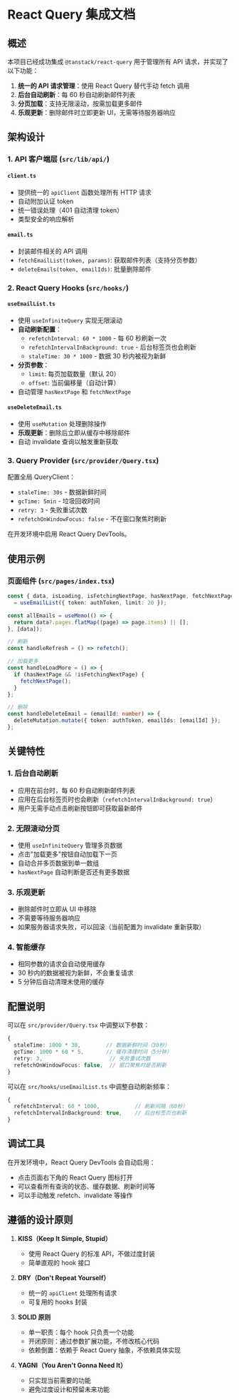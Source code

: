 # React Query 集成文档

## 概述

本项目已经成功集成 `@tanstack/react-query` 用于管理所有 API 请求，并实现了以下功能：

1. **统一的 API 请求管理**：使用 React Query 替代手动 fetch 调用
2. **后台自动刷新**：每 60 秒自动刷新邮件列表
3. **分页加载**：支持无限滚动，按需加载更多邮件
4. **乐观更新**：删除邮件时立即更新 UI，无需等待服务器响应

## 架构设计

### 1. API 客户端层 (`src/lib/api/`)

#### `client.ts`
- 提供统一的 `apiClient` 函数处理所有 HTTP 请求
- 自动附加认证 token
- 统一错误处理（401 自动清理 token）
- 类型安全的响应解析

#### `email.ts`
- 封装邮件相关的 API 调用
- `fetchEmailList(token, params)`: 获取邮件列表（支持分页参数）
- `deleteEmails(token, emailIds)`: 批量删除邮件

### 2. React Query Hooks (`src/hooks/`)

#### `useEmailList.ts`
- 使用 `useInfiniteQuery` 实现无限滚动
- **自动刷新配置**：
  - `refetchInterval: 60 * 1000` - 每 60 秒刷新一次
  - `refetchIntervalInBackground: true` - 后台标签页也会刷新
  - `staleTime: 30 * 1000` - 数据 30 秒内被视为新鲜
- **分页参数**：
  - `limit`: 每页加载数量（默认 20）
  - `offset`: 当前偏移量（自动计算）
- 自动管理 `hasNextPage` 和 `fetchNextPage`

#### `useDeleteEmail.ts`
- 使用 `useMutation` 处理删除操作
- **乐观更新**：删除后立即从缓存中移除邮件
- 自动 invalidate 查询以触发重新获取

### 3. Query Provider (`src/provider/Query.tsx`)

配置全局 QueryClient：
- `staleTime: 30s` - 数据新鲜时间
- `gcTime: 5min` - 垃圾回收时间
- `retry: 3` - 失败重试次数
- `refetchOnWindowFocus: false` - 不在窗口聚焦时刷新

在开发环境中启用 React Query DevTools。

## 使用示例

### 页面组件 (`src/pages/index.tsx`)

```typescript
const { data, isLoading, isFetchingNextPage, hasNextPage, fetchNextPage, refetch } 
  = useEmailList({ token: authToken, limit: 20 });

const allEmails = useMemo(() => {
  return data?.pages.flatMap((page) => page.items) || [];
}, [data]);

// 刷新
const handleRefresh = () => refetch();

// 加载更多
const handleLoadMore = () => {
  if (hasNextPage && !isFetchingNextPage) {
    fetchNextPage();
  }
};

// 删除
const handleDeleteEmail = (emailId: number) => {
  deleteMutation.mutate({ token: authToken, emailIds: [emailId] });
};
```

## 关键特性

### 1. 后台自动刷新
- 应用在前台时，每 60 秒自动刷新邮件列表
- 应用在后台标签页时也会刷新（`refetchIntervalInBackground: true`）
- 用户无需手动点击刷新按钮即可获取最新邮件

### 2. 无限滚动分页
- 使用 `useInfiniteQuery` 管理多页数据
- 点击"加载更多"按钮自动加载下一页
- 自动合并多页数据到单一数组
- `hasNextPage` 自动判断是否还有更多数据

### 3. 乐观更新
- 删除邮件时立即从 UI 中移除
- 不需要等待服务器响应
- 如果服务器请求失败，可以回滚（当前配置为 invalidate 重新获取）

### 4. 智能缓存
- 相同参数的请求会自动使用缓存
- 30 秒内的数据被视为新鲜，不会重复请求
- 5 分钟后自动清理未使用的缓存

## 配置说明

可以在 `src/provider/Query.tsx` 中调整以下参数：

```typescript
{
  staleTime: 1000 * 30,        // 数据新鲜时间（30秒）
  gcTime: 1000 * 60 * 5,       // 缓存清理时间（5分钟）
  retry: 3,                     // 失败重试次数
  refetchOnWindowFocus: false,  // 窗口聚焦时是否刷新
}
```

可以在 `src/hooks/useEmailList.ts` 中调整自动刷新频率：

```typescript
{
  refetchInterval: 60 * 1000,           // 刷新间隔（60秒）
  refetchIntervalInBackground: true,    // 后台标签页也刷新
}
```

## 调试工具

在开发环境中，React Query DevTools 会自动启用：
- 点击页面右下角的 React Query 图标打开
- 可以查看所有查询的状态、缓存数据、刷新时间等
- 可以手动触发 refetch、invalidate 等操作

## 遵循的设计原则

1. **KISS（Keep It Simple, Stupid）**
   - 使用 React Query 的标准 API，不做过度封装
   - 简单直观的 hook 接口

2. **DRY（Don't Repeat Yourself）**
   - 统一的 `apiClient` 处理所有请求
   - 可复用的 hooks 封装

3. **SOLID 原则**
   - 单一职责：每个 hook 只负责一个功能
   - 开闭原则：通过参数扩展功能，不修改核心代码
   - 依赖倒置：依赖于 React Query 抽象，不依赖具体实现

4. **YAGNI（You Aren't Gonna Need It）**
   - 只实现当前需要的功能
   - 避免过度设计和预留未来功能
